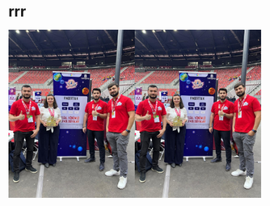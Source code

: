 # rrr
<div style="display: flex">
  <img src="/images/fingertalk.jpg" width="250" >
  <img src="/images/fingertalk.jpg" width="250" >
</div>

